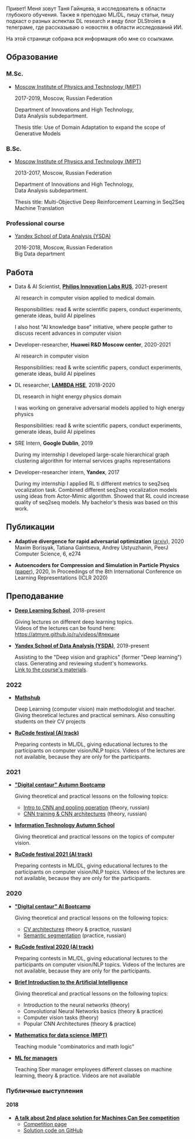 Привет! Меня зовут Таня Гайнцева, я исследователь в области глубокого обучения. Также я преподаю ML/DL, пишу статьи, пишу подкаст о разных аспектах DL research и веду блог DLStroies в телеграме, где рассказываю о новостях в области исследований ИИ.

На этой странице собрана вся информация обо мне со ссылками.

## Образование

### M.Sc.

- [Moscow Institute of Physics and Technology (MIPT)](https://mipt.ru/english/)

  2017-2019, Moscow, Russian Federation

  Department of Innovations and High Technology,  
  Data Analysis subdepartment.

  Thesis title: Use of Domain Adaptation to expand the scope of Generative Models

### B.Sc.

- [Moscow Institute of Physics and Technology (MIPT)](https://mipt.ru/english/)

  2013-2017, Moscow, Russian Federation

  Department of Innovations and High Technology,  
  Data Analysis subdepartment.

  Thesis title: Multi-Objective Deep Reinforcement Learning in Seq2Seq Machine
  Translation

### Professional course

- [Yandex School of Data Analysis (YSDA)](https://yandexdataschool.com)

  2016-2018, Moscow, Russian Federation  
  Big Data department

## Работа

- Data & AI Scientist, [**Philips Innovation Labs RUS**](https://www.philips.ru/a-w/about-philips/research-moscow.html), 2021-present  

  AI research in computer vision applied to medical domain.  

  Responsibilities: read & write scientific papers, conduct experiments, generate ideas, build AI pipelines  

  I also host "AI knowledge base" initiative, where people gather to discuss recent advances in computer vision 

- Developer-researcher, **Huawei R&D Moscow center**, 2020-2021  

  AI research in computer vision  

  Responsibilities: read & write scientific papers, conduct experiments, generate ideas, build AI pipelines  

- DL researcher, [**LAMBDA HSE**](https://cs.hse.ru/en/lambda/), 2018-2020  

  DL research in hight energy physics domain  

  I was working on generaive adversarial models applied to high energy physics  
  
  Responsibilities: read & write scientific papers, conduct experiments, generate ideas, build AI pipelines  

- SRE Intern, **Google Dublin**, 2019  

  During my internship I developed large-scale hierarchical graph clustering algorithm for internal services graphs representations

- Developer-researcher intern, **Yandex**, 2017  

  During my internship I applied RL ti different metrics to seq2seq vocalization task. Combined different seq2seq vocalization models using ideas from Actor-Mimic algorithm. Showed that RL could increase quality of seq2seq models. My bachelor's thesis was based on this work.

## Публикации

- **Adaptive divergence for rapid adversarial optimization** ([arxiv](https://arxiv.org/abs/1912.00520)), 2020 Maxim Borisyak, Tatiana Gaintseva, Andrey Ustyuzhanin, PeerJ Computer Science, 6, e274 

- **Autoencoders for Compression and Simulation in Particle Physics** ([paper](https://drive.google.com/file/d/1r2nDhkQLCpk32thTj2u23bjaa07KH1-o/view)), 2020, In Proceedings of the 8th International Conference on Learning Representations (ICLR 2020)

## Преподавание

- [**Deep Learning School**](https://dlschool.org), 2018-present  

  Giving lectures on different deep learning topics.  
  Videos of the lectures can be found here: <https://atmyre.github.io/ru/videos/#лекции>

- [**Yandex School of Data Analysis (YSDA)**](https://yandexdataschool.com), 2019-present  

  Assisting to the "Deep vision and graphics" (former "Deep learning") class. Generating and reviewing student's homeworks.  
  [Link to the course's materials](https://github.com/yandexdataschool/deep_vision_and_graphics).

### 2022

- [**Mathshub**](https://maths-h.com/ru/mlprojects/engineers/CV)  

  Deep Learning (computer vision) main methodologist and teacher. Giving theoretical lectures and practical seminars. Also consulting students on their CV projects

- [**RuCode festival (AI track)**](https://rucode.net)  

  Preparing contests in ML/DL, giving educational lectures to the participants on computer vision/NLP topics. Videos of the lectures are not available, because they are only for the participants.

### 2021

- [**"Digital centaur" Autumn Bootcamp**](https://stepik.org/course/100561)

  Giving theoretical and practical lessons on the following topics:

  - [Intro to CNN and pooling operation](https://youtu.be/xKNmEKA-BH8) (theory, russian)
  - [CNN training & CNN architectures](https://youtu.be/ThNWPwil_lk) (theory, russian)

- [**Information Technology Autumn School**](https://practicingfutures.org/school_it_hmao)

  Giving theoretical and practical lessons on the topics of computer vision.

- [**RuCode festival 2021 (AI track)**](https://rucode.net)

  Preparing contests in ML/DL, giving educational lectures to the participants on computer vision/NLP topics. Videos of the lectures are not available, because they are only for the participants.

### 2020

- [**"Digital centaur" AI Bootcamp**](https://stepik.org/course/100561)

  Giving theoretical and practical lessons on the following topics:
  - [CV architectures](https://youtu.be/uezEoNKGAhs) (theory & practice, russian)
  - [Semantic segmentation](https://youtu.be/t8jY7X7_YWc) (practice, russian)

- [**RuCode festival 2020 (AI track)**](https://rucode.net)

  Preparing contests in ML/DL, giving educational lectures to the participants on computer vision/NLP topics. Videos of the lectures are not available, because they are only for the participants.

- [**Brief Introduction to the Artificial Intelligence**](https://stepik.org/course/80782)

  Giving theoretical and practical lessons on the following topics:
  - Introduction to the neural networks (theory)
  - Convolutional Neural Networks basics (theory & practice)
  - Computer vision tasks (theory)
  - Popular CNN Architectures (theory & practice)

- [**Mathematics for data science (MIPT)**](https://mipt.ru/cdpo/programs/)

  Teaching module "combinatorics and math logic"

- [**ML for managers**](https://www.sberbank.com/ru)

  Teaching Sber manager employees different classes on machine learning, theory & practice. Videos are not available

### Публичные выступления

#### 2018

- [**A talk about 2nd place solution for Machines Can See competition**](https://youtu.be/zNTRmIoPLns)  
  - [Competition page](https://competitions.codalab.org/competitions/19090)  
  - [Solution code on GitHub](https://github.com/Atmyre/MCS2018_Solution)
